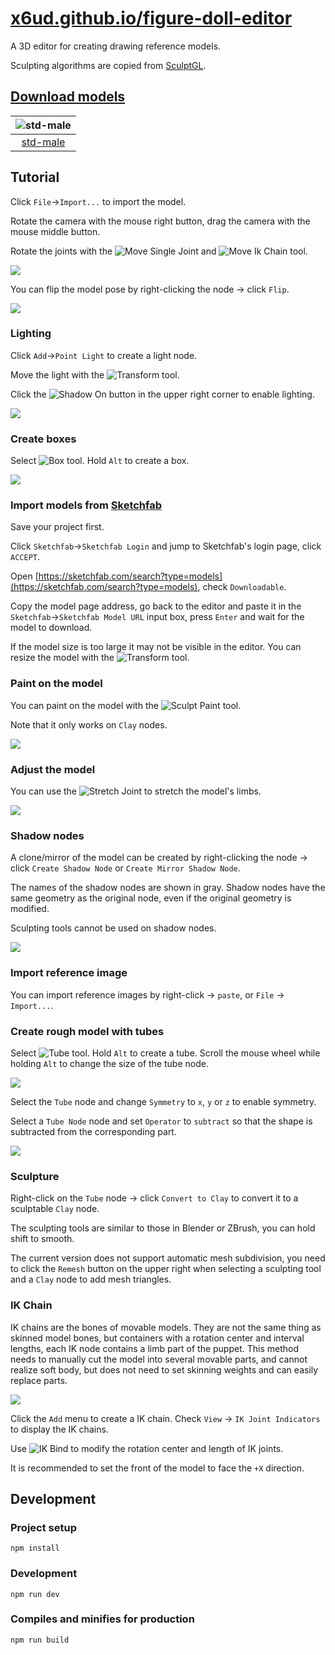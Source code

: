 # [x6ud.github.io/figure-doll-editor](https://x6ud.github.io/figure-doll-editor/)

A 3D editor for creating drawing reference models.

Sculpting algorithms are copied from [SculptGL](https://github.com/stephomi/sculptgl).

## [Download models](https://github.com/x6ud/figure-doll-editor/releases/tag/models)

|                                   ![std-male](./images/std-male.jpg)                                   |
|:------------------------------------------------------------------------------------------------------:|
| [std-male](https://github.com/x6ud/figure-doll-editor/releases/download/models/std-male-20230324.doll) |

## Tutorial

Click `File`->`Import...` to import the model.

Rotate the camera with the mouse right button, drag the camera with the mouse middle button.

Rotate the joints with the ![Move Single Joint](./images/ik-rotate-tool.jpg)
and ![Move Ik Chain](./images/ik-move-tool.jpg) tool.

![](./images/rotate-joint.gif)

You can flip the model pose by right-clicking the node -> click `Flip`.

![](./images/flip.jpg)

### Lighting

Click `Add`->`Point Light` to create a light node.

Move the light with the ![Transform](./images/gizmo-tool.jpg) tool.

Click the ![Shadow On](./images/shading-rendered.jpg) button in the upper right corner to enable lighting.

![](./images/lighting.jpg)

### Create boxes

Select ![Box](./images/box-tool.jpg) tool. Hold `Alt` to create a box.

![](./images/creating-box.gif)

### Import models from [Sketchfab](https://sketchfab.com/)

Save your project first.

Click `Sketchfab`->`Sketchfab Login` and jump to Sketchfab's login page, click `ACCEPT`.

Open [https://sketchfab.com/search?type=models](https://sketchfab.com/search?type=models), check `Downloadable`.

Copy the model page address, go back to the editor and paste it in the `Sketchfab`->`Sketchfab Model URL` input box,
press `Enter` and wait for the model to download.

If the model size is too large it may not be visible in the editor. You can resize the model with
the ![Transform](./images/gizmo-tool.jpg) tool.

### Paint on the model

You can paint on the model with the ![Sculpt Paint](./images/sculpt-paint-tool.jpg) tool.

Note that it only works on `Clay` nodes.

![](./images/painting.gif)

### Adjust the model

You can use the ![Stretch Joint](./images/ik-joint-stretch-tool.jpg) to stretch the model's limbs.

![](./images/stretching-limb.gif)

### Shadow nodes

A clone/mirror of the model can be created by right-clicking the node -> click `Create Shadow Node`
or `Create Mirror Shadow Node`.

The names of the shadow nodes are shown in gray. Shadow nodes have the same geometry as the original node, even if the
original geometry is modified.

Sculpting tools cannot be used on shadow nodes.

![](./images/shadow.gif)

### Import reference image

You can import reference images by right-click -> `paste`, or `File` -> `Import...`.

### Create rough model with tubes

Select ![Tube](./images/tube-tool.jpg) tool. Hold `Alt` to create a tube. Scroll the mouse wheel while holding `Alt` to
change the size of the tube node.

![](./images/tube.gif)

Select the `Tube` node and change `Symmetry` to `x`, `y` or `z` to enable symmetry.

Select a `Tube Node` node and set `Operator` to `subtract` so that the shape is subtracted from the corresponding part.

![](./images/tube-2.gif)

### Sculpture

Right-click on the `Tube` node -> click `Convert to Clay` to convert it to a sculptable `Clay` node.

The sculpting tools are similar to those in Blender or ZBrush, you can hold shift to smooth.

The current version does not support automatic mesh subdivision, you need to click the `Remesh` button on the upper
right when selecting a sculpting tool and a `Clay` node to add mesh triangles.

### IK Chain

IK chains are the bones of movable models. They are not the same thing as skinned model bones, but containers with a
rotation center and interval lengths, each IK node contains a limb part of the puppet. This method needs to manually cut
the model into several movable parts, and cannot realize soft body, but does not need to set skinning weights and can
easily replace parts.

![](./images/figure-doll.jpg)

Click the `Add` menu to create a IK chain. Check `View` -> `IK Joint Indicators` to display the IK chains.

Use ![IK Bind](./images/ik-bind.jpg) to modify the rotation center and length of IK joints.

It is recommended to set the front of the model to face the `+X` direction.

## Development

### Project setup

```
npm install
```

### Development

```
npm run dev
```

### Compiles and minifies for production

```
npm run build
```
